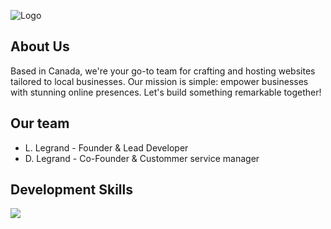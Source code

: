 
![Logo](https://i.ibb.co/ZNPg9s3/Untitled-2.png)


## About Us
Based in Canada, we're your go-to team for crafting and hosting websites tailored to local businesses. Our mission is simple: empower businesses with stunning online presences. Let's build something remarkable together!

## Our team
 - L. Legrand - Founder & Lead Developer
 - D. Legrand - Co-Founder & Custommer service manager
   
## Development Skills
<img src="https://skillicons.dev/icons?i=html,css,js,php,py" />
